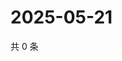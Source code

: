 # 2025-05-21

共 0 条

<!-- BEGIN ZHIHUVIDEO -->
<!-- 最后更新时间 Wed May 21 2025 00:14:20 GMT+0800 (China Standard Time) -->

<!-- END ZHIHUVIDEO -->
